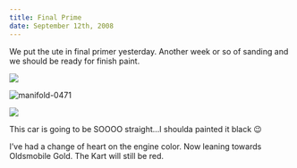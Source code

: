 ```yaml
---
title: Final Prime
date: September 12th, 2008
---
```


We put the ute in final primer yesterday. Another week or so of sanding and we should be ready for finish paint.

![](/images/pop/studeute/manifold046.jpg)

![](http://www.studeute.com/wp-content/uploads/2009/01/manifold-0471.jpg "manifold-0471")

![](/images/pop/studeute/manifold050.jpg)

This car is going to be SOOOO straight…I shoulda painted it black 😉

I’ve had a change of heart on the engine color. Now leaning towards Oldsmobile Gold. The Kart will still be red.  
